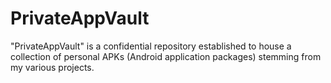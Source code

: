 # PrivateAppVault
"PrivateAppVault" is a confidential repository established to house a collection of personal APKs (Android application packages) stemming from my various projects. 
